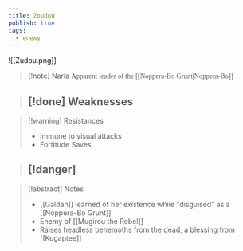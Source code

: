 ```yaml
---
title: Zoudou
publish: true
tags:
  - enemy
---
```

![[Zudou.png]]

> [!note] Narla
> <span style="font-family: 'Lucida Handwriting'; font-optical-sizing: auto; font-style: normal; word-break: break-word;">Apparent leader of the [[Noppera-Bo Grunt|Noppera-Bo]]<span/>

> [!done] Weaknesses
> - 

> [!warning] Resistances
> - Immune to visual attacks
> - Fortitude Saves

> [!danger]
> - 

> [!abstract] Notes
> - [[Galdan]] learned of her existence while "disguised" as a [[Noppera-Bo Grunt]]
> - Enemy of [[Mugirou the Rebel]]
> - Raises headless behemoths from the dead, a blessing from [[Kugaptee]]